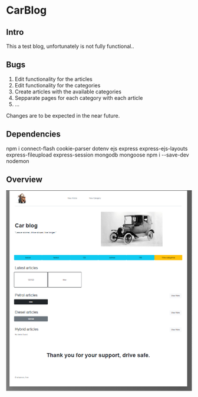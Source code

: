 # CarBlog

## Intro

This a test blog, unfortunately is not fully functional..

## Bugs

<ol>
  <li>Edit functionality for the articles</li>
  <li>Edit functionality for the categories</li>
  <li>Create articles with the available categories</li>
  <li>Sepparate pages for each category with each article</li>
  <li>...</li>
</ol>

Changes are to be expected in the near future.

## Dependencies

npm i connect-flash cookie-parser dotenv ejs express express-ejs-layouts express-fileupload express-session mongodb mongoose
npm i --save-dev nodemon

## Overview

![Alt text](https://github.com/DarkMenthu/CarBlog/blob/master/Result.PNG?raw=true "result")
